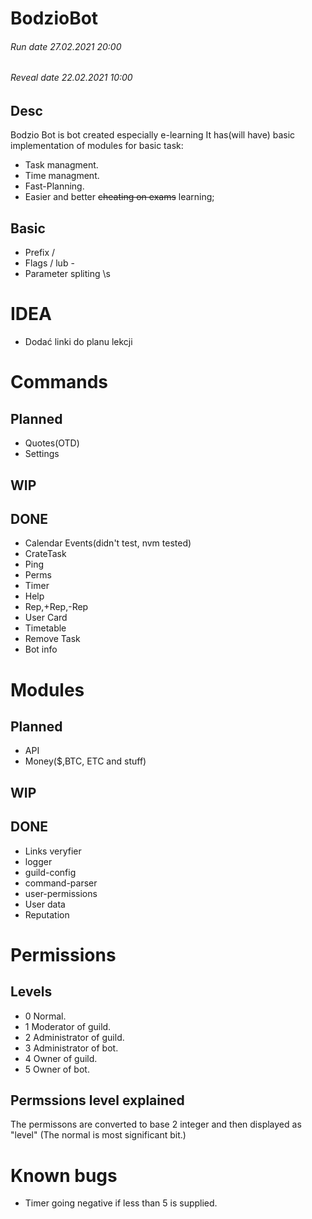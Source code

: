 # BodzioBot

###### Run date 27.02.2021 20:00
###### Reveal date 22.02.2021 10:00
## Desc
Bodzio Bot is bot created especially e-learning
It has(will have) basic implementation of modules for basic task:
- Task managment.
- Time managment.
- Fast-Planning.
- Easier and better ~~cheating on exams~~ learning;

## Basic
- Prefix /
- Flags / lub -
- Parameter spliting \s
# IDEA
- Dodać linki do planu lekcji

# Commands

## Planned
- Quotes(OTD)
- Settings
## WIP 

## DONE
- Calendar Events(didn't test, nvm tested)
- CrateTask
- Ping
- Perms
- Timer
- Help
- Rep,+Rep,-Rep
- User Card
- Timetable
- Remove Task
- Bot info
# Modules

## Planned
- API
- Money($,BTC, ETC and stuff)

## WIP 

## DONE
- Links veryfier
- logger
- guild-config
- command-parser
- user-permissions
- User data
- Reputation

# Permissions
## Levels
- 0 Normal.
- 1 Moderator of guild.
- 2 Administrator of guild.
- 3 Administrator of bot.
- 4 Owner of guild.
- 5 Owner of bot.


## Permssions level explained
The permissons are converted to base 2 integer and then displayed as "level"
(The normal is most significant bit.)

# Known bugs 
- Timer going negative if less than 5 is supplied.